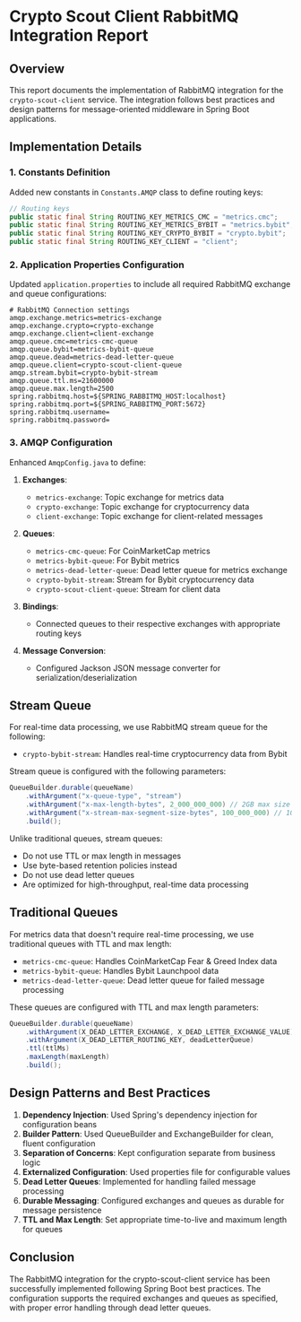 # Crypto Scout Client RabbitMQ Integration Report

## Overview

This report documents the implementation of RabbitMQ integration for the `crypto-scout-client` service. The integration
follows best practices and design patterns for message-oriented middleware in Spring Boot applications.

## Implementation Details

### 1. Constants Definition

Added new constants in `Constants.AMQP` class to define routing keys:

```java
// Routing keys
public static final String ROUTING_KEY_METRICS_CMC = "metrics.cmc";
public static final String ROUTING_KEY_METRICS_BYBIT = "metrics.bybit";
public static final String ROUTING_KEY_CRYPTO_BYBIT = "crypto.bybit";
public static final String ROUTING_KEY_CLIENT = "client";
```

### 2. Application Properties Configuration

Updated `application.properties` to include all required RabbitMQ exchange and queue configurations:

```properties
# RabbitMQ Connection settings
amqp.exchange.metrics=metrics-exchange
amqp.exchange.crypto=crypto-exchange
amqp.exchange.client=client-exchange
amqp.queue.cmc=metrics-cmc-queue
amqp.queue.bybit=metrics-bybit-queue
amqp.queue.dead=metrics-dead-letter-queue
amqp.queue.client=crypto-scout-client-queue
amqp.stream.bybit=crypto-bybit-stream
amqp.queue.ttl.ms=21600000
amqp.queue.max.length=2500
spring.rabbitmq.host=${SPRING_RABBITMQ_HOST:localhost}
spring.rabbitmq.port=${SPRING_RABBITMQ_PORT:5672}
spring.rabbitmq.username=
spring.rabbitmq.password=
```

### 3. AMQP Configuration

Enhanced `AmqpConfig.java` to define:

1. **Exchanges**:
    - `metrics-exchange`: Topic exchange for metrics data
    - `crypto-exchange`: Topic exchange for cryptocurrency data
    - `client-exchange`: Topic exchange for client-related messages

2. **Queues**:
    - `metrics-cmc-queue`: For CoinMarketCap metrics
    - `metrics-bybit-queue`: For Bybit metrics
    - `metrics-dead-letter-queue`: Dead letter queue for metrics exchange
    - `crypto-bybit-stream`: Stream for Bybit cryptocurrency data
    - `crypto-scout-client-queue`: Stream for client data

3. **Bindings**:
    - Connected queues to their respective exchanges with appropriate routing keys

4. **Message Conversion**:
    - Configured Jackson JSON message converter for serialization/deserialization

## Stream Queue

For real-time data processing, we use RabbitMQ stream queue for the following:

- `crypto-bybit-stream`: Handles real-time cryptocurrency data from Bybit

Stream queue is configured with the following parameters:

```java
QueueBuilder.durable(queueName)
    .withArgument("x-queue-type", "stream")
    .withArgument("x-max-length-bytes", 2_000_000_000) // 2GB max size
    .withArgument("x-stream-max-segment-size-bytes", 100_000_000) // 100MB segments
    .build();
```

Unlike traditional queues, stream queues:
- Do not use TTL or max length in messages
- Use byte-based retention policies instead
- Do not use dead letter queues
- Are optimized for high-throughput, real-time data processing

## Traditional Queues

For metrics data that doesn't require real-time processing, we use traditional queues with TTL and max length:

- `metrics-cmc-queue`: Handles CoinMarketCap Fear & Greed Index data
- `metrics-bybit-queue`: Handles Bybit Launchpool data
- `metrics-dead-letter-queue`: Dead letter queue for failed message processing

These queues are configured with TTL and max length parameters:

```java
QueueBuilder.durable(queueName)
    .withArgument(X_DEAD_LETTER_EXCHANGE, X_DEAD_LETTER_EXCHANGE_VALUE)
    .withArgument(X_DEAD_LETTER_ROUTING_KEY, deadLetterQueue)
    .ttl(ttlMs)
    .maxLength(maxLength)
    .build();
```

## Design Patterns and Best Practices

1. **Dependency Injection**: Used Spring's dependency injection for configuration beans
2. **Builder Pattern**: Used QueueBuilder and ExchangeBuilder for clean, fluent configuration
3. **Separation of Concerns**: Kept configuration separate from business logic
4. **Externalized Configuration**: Used properties file for configurable values
5. **Dead Letter Queues**: Implemented for handling failed message processing
6. **Durable Messaging**: Configured exchanges and queues as durable for message persistence
7. **TTL and Max Length**: Set appropriate time-to-live and maximum length for queues

## Conclusion

The RabbitMQ integration for the crypto-scout-client service has been successfully implemented following Spring Boot
best practices. The configuration supports the required exchanges and queues as specified, with proper error handling
through dead letter queues.
